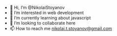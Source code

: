 - 👋 Hi, I’m @NikolaiStoyanov
- 👀 I’m interested in web development
- 🌱 I’m currently learning about javascript
- 💞️ I’m looking to collaborate here
- 📫 How to reach me nikolai.t.stoyanov@gmail.com

<!---
NikolaiStoyanov/NikolaiStoyanov is a ✨ special ✨ repository because its `README.md` (this file) appears on your GitHub profile.
You can click the Preview link to take a look at your changes.
--->
